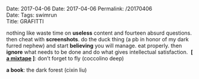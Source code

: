 Date: 2017-04-06
Date: 2017-04-06
Permalink: /20170406  
Date: 
Tags: swimrun  
Title: GRAFITTI  
  
nothing like waste time on **useless** content and fourteen absurd questions. then cheat with **screenshots**. do the duck thing (a pb in honor of my dark furred nephew) and start **believing** you will manage. eat properly. then **ignore** what needs to be done and do what gives intellectual satisfaction. 
**[ [a mixtape](https://www.youtube.com/watch?v=norOFK99InU) ]**: don’t forget to fly (coccolino deep)  

**a book**: the dark forest (cixin liu)  
